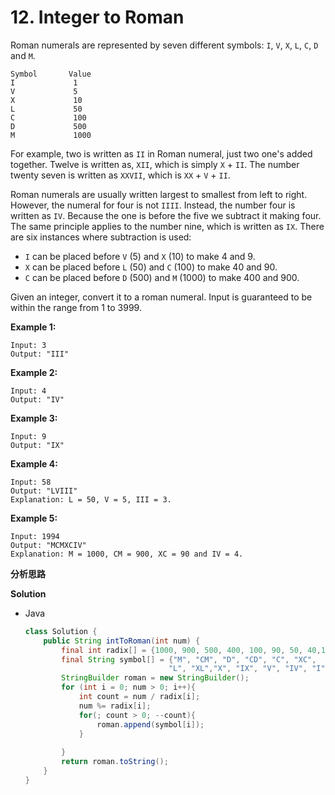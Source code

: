 # 12. Integer to Roman

Roman numerals are represented by seven different symbols: `I`, `V`, `X`, `L`, `C`, `D` and `M`.

```
Symbol       Value
I             1
V             5
X             10
L             50
C             100
D             500
M             1000
```

For example, two is written as `II` in Roman numeral, just two one's added together. Twelve is written as, `XII`, which is simply `X` + `II`. The number twenty seven is written as `XXVII`, which is `XX` + `V` + `II`.

Roman numerals are usually written largest to smallest from left to right. However, the numeral for four is not `IIII`. Instead, the number four is written as `IV`. Because the one is before the five we subtract it making four. The same principle applies to the number nine, which is written as `IX`. There are six instances where subtraction is used:

- `I` can be placed before `V` (5) and `X` (10) to make 4 and 9. 
- `X` can be placed before `L` (50) and `C` (100) to make 40 and 90. 
- `C` can be placed before `D` (500) and `M` (1000) to make 400 and 900.

Given an integer, convert it to a roman numeral. Input is guaranteed to be within the range from 1 to 3999.

**Example 1:**

```
Input: 3
Output: "III"
```

**Example 2:**

```
Input: 4
Output: "IV"
```

**Example 3:**

```
Input: 9
Output: "IX"
```

**Example 4:**

```
Input: 58
Output: "LVIII"
Explanation: L = 50, V = 5, III = 3.
```

**Example 5:**

```
Input: 1994
Output: "MCMXCIV"
Explanation: M = 1000, CM = 900, XC = 90 and IV = 4.
```

**分析思路**



**Solution**

+ Java

  ```java
  class Solution {
      public String intToRoman(int num) {
          final int radix[] = {1000, 900, 500, 400, 100, 90, 50, 40,10,9,5,4,1};
          final String symbol[] = {"M", "CM", "D", "CD", "C", "XC", 
                                  "L", "XL","X", "IX", "V", "IV", "I"};
          StringBuilder roman = new StringBuilder();
          for (int i = 0; num > 0; i++){
              int count = num / radix[i];
              num %= radix[i];
              for(; count > 0; --count){
                  roman.append(symbol[i]);
              }
              
          }
          return roman.toString();
      }
  }
  ```

  
